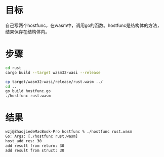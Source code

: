 # 目标
自己写两个hostfunc，在wasm中，调用go的函数。hostfunc是结构体的方法，结果保存在结构体内。

# 步骤
```bash
cd rust
cargo build --target wasm32-wasi --release

cp target/wasm32-wasi/release/rust.wasm ../
cd ..
go build hostfunc.go
./hostfunc rust.wasm
```

# 结果
```bash
wzj@ZhaojiedeMacBook-Pro hostfunc % ./hostfunc rust.wasm
Go: Args: [./hostfunc rust.wasm]
host_add res: 30
add result from return: 30
add result from struct: 30
```